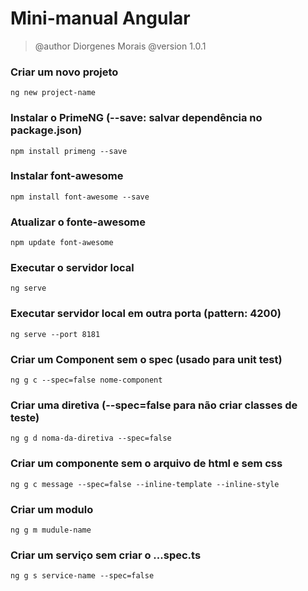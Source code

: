 # Mini-manual Angular

>@author Diorgenes Morais
>@version 1.0.1

### Criar um novo projeto

```
ng new project-name
```

### Instalar o PrimeNG (--save: salvar dependência no package.json)

```
npm install primeng --save
```

### Instalar font-awesome

```
npm install font-awesome --save
```

### Atualizar o fonte-awesome

```
npm update font-awesome
```

### Executar o servidor local

```
ng serve
```

### Executar servidor local em outra porta (pattern: 4200)

```
ng serve --port 8181
```

### Criar um Component sem o spec (usado para unit test) 

```
ng g c --spec=false nome-component
```

### Criar uma diretiva (--spec=false para não criar classes de teste)

```
ng g d noma-da-diretiva --spec=false
```

### Criar um componente sem o arquivo de html e sem css

```
ng g c message --spec=false --inline-template --inline-style
```

### Criar um modulo

```
ng g m mudule-name
```

### Criar um serviço sem criar o ...spec.ts

```
ng g s service-name --spec=false
```
